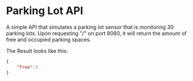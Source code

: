 Parking Lot API
===============
A simple API that simulates a parking lot sensor that is monitoring 30 parking lots. Upon requesting "/" on port 8080, it will return the amount of free and occupied parking spaces.

The Result looks like this:
```json
{
    "free":3
}
```